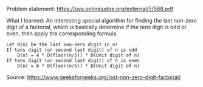 Problem statement: https://uva.onlinejudge.org/external/5/568.pdf

What I learned: An interesting special algorithm for finding the last non-zero digit of a factorial, which is basically determine if the tens digit is odd or even, then apply the corresponding formula.
```
Let D(n) be the last non-zero digit in n!
If tens digit (or second last digit) of n is odd
    D(n) = 4 * D(floor(n/5)) * D(Unit digit of n) 
If tens digit (or second last digit) of n is even
    D(n) = 6 * D(floor(n/5)) * D(Unit digit of n)
```
Source: https://www.geeksforgeeks.org/last-non-zero-digit-factorial/

